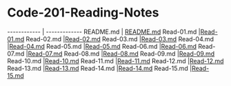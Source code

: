 # Code-201-Reading-Notes
------------ | -------------
README.md | [README.md](https://mahmoud-m-hamdan.github.io/Reading-notes/)
Read-01.md |[Read-01.md](https://mahmoud-m-hamdan.github.io/Reading-notes/Read-01)
Read-02.md |[Read-02.md](https://mahmoud-m-hamdan.github.io/Reading-notes/Read-02)
Read-03.md |[Read-03.md](https://mahmoud-m-hamdan.github.io/Reading-notes/Read-03)
Read-04.md |[Read-04.md](https://mahmoud-m-hamdan.github.io/Reading-notes/Read-04)
Read-05.md |[Read-05.md](https://mahmoud-m-hamdan.github.io/Reading-notes/Read-05)
Read-06.md |[Read-06.md](https://mahmoud-m-hamdan.github.io/Reading-notes/Read-06)
Read-07.md |[Read-07.md](https://mahmoud-m-hamdan.github.io/Reading-notes/Read-07)
Read-08.md |[Read-08.md](https://mahmoud-m-hamdan.github.io/Reading-notes/Read-07)
Read-09.md |[Read-09.md](https://mahmoud-m-hamdan.github.io/Reading-notes/Read-01)
Read-10.md |[Read-10.md](https://mahmoud-m-hamdan.github.io/Reading-notes/Read-02)
Read-11.md |[Read-11.md](https://mahmoud-m-hamdan.github.io/Reading-notes/Read-03)
Read-12.md |[Read-12.md](https://mahmoud-m-hamdan.github.io/Reading-notes/Read-04)
Read-13.md |[Read-13.md](https://mahmoud-m-hamdan.github.io/Reading-notes/Read-05)
Read-14.md |[Read-14.md](https://mahmoud-m-hamdan.github.io/Reading-notes/Read-06)
Read-15.md |[Read-15.md](https://mahmoud-m-hamdan.github.io/Reading-notes/Read-07)


